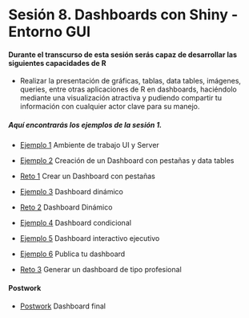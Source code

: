 # Sesión 8. Dashboards con Shiny - Entorno GUI


#### Durante el transcurso de esta sesión serás capaz de desarrollar las siguientes capacidades de R 
- Realizar la presentación de gráficas, tablas, data tables, imágenes, queries, entre otras aplicaciones de R en dashboards, haciéndolo mediante una visualización atractiva y pudiendo compartir tu información con cualquier actor clave para su manejo.  

##### Aquí encontrarás los ejemplos de la sesión 1.

- [Ejemplo 1](https://github.com/beduExpert/Programacion-con-R-Santander/blob/master/Sesion-08/Ejemplo-01) Ambiente de trabajo UI y Server


- [Ejemplo 2](https://github.com/beduExpert/Programacion-con-R-Santander/blob/master/Sesion-08/Ejemplo-02) Creación de un Dashboard con pestañas y data tables
- [Reto 1](https://github.com/beduExpert/Programacion-con-R-2020/tree/main/Sesion-08/Reto-01) Crear un Dashboard con pestañas


- [Ejemplo 3](https://github.com/beduExpert/Programacion-con-R-Santander/blob/master/Sesion-08/Ejemplo-03) Dashboard dinámico
- [Reto 2](https://github.com/beduExpert/Programacion-con-R-2020/tree/main/Sesion-08/Reto-02) Dashboard Dinámico


- [Ejemplo 4](https://github.com/beduExpert/Programacion-con-R-Santander/blob/master/Sesion-08/Ejemplo-04) Dashboard condicional


- [Ejemplo 5](https://github.com/beduExpert/Programacion-con-R-Santander/blob/master/Sesion-08/Ejemplo-05) Dashboard interactivo ejecutivo


- [Ejemplo 6](https://github.com/beduExpert/Programacion-con-R-Santander/blob/master/Sesion-08/Ejemplo-06) Publica tu dashboard
- [Reto 3](https://github.com/beduExpert/Programacion-con-R-2020/tree/main/Sesion-08/Reto-03) Generar un dashboard de tipo profesional

#### Postwork

- [Postwork](https://github.com/beduExpert/Programacion-con-R-2020/tree/main/Sesion-08/Postwork) Dashboard final
